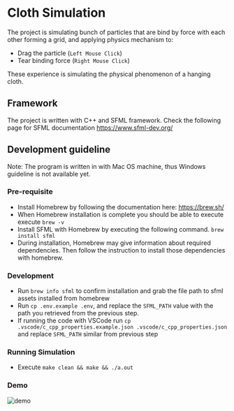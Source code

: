 # Cloth Simulation

The project is simulating bunch of particles that are bind by force with each other forming a grid, and applying physics mechanism to:

- Drag the particle (`Left Mouse Click`)
- Tear binding force (`Right Mouse Click`)

These experience is simulating the physical phenomenon of a hanging cloth.

## Framework

The project is written with C++ and SFML framework. Check the following page for SFML documentation https://www.sfml-dev.org/

## Development guideline

Note: The program is written in with Mac OS machine, thus Windows guideline is not available yet.

### Pre-requisite

- Install Homebrew by following the documentation here: https://brew.sh/
- When Homebrew installation is complete you should be able to execute execute `brew -v`
- Install SFML with Homebrew by executing the following command. `brew install sfml`
- During installation, Homebrew may give information about required dependencies. Then follow the instruction to install those dependencies with homebrew.

### Development

- Run `brew info sfml` to confirm installation and grab the file path to sfml assets installed from homebrew
- Run `cp .env.example .env`, and replace the `SFML_PATH` value with the path you retrieved from the previous step.
- If running the code with VSCode run `cp .vscode/c_cpp_properties.example.json .vscode/c_cpp_properties.json` and replace `SFML_PATH` similar from previous step

### Running Simulation

- Execute `make clean && make && ./a.out`

### Demo
 
 ![demo](https://github.com/user-attachments/assets/831c7aed-439f-4d6a-872f-79c94261f716)
